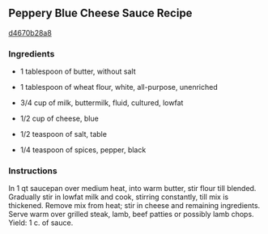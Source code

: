 ## Peppery Blue Cheese Sauce Recipe

[d4670b28a8](http://cookeatshare.com/recipes/peppery-blue-cheese-sauce-13866)

### Ingredients

 - 1 tablespoon of butter, without salt

 - 1 tablespoon of wheat flour, white, all-purpose, unenriched

 - 3/4 cup of milk, buttermilk, fluid, cultured, lowfat

 - 1/2 cup of cheese, blue

 - 1/2 teaspoon of salt, table

 - 1/4 teaspoon of spices, pepper, black

### Instructions

In 1 qt saucepan over medium heat, into warm butter, stir flour till blended. Gradually stir in lowfat milk and cook, stirring constantly, till mix is thickened. Remove mix from heat; stir in cheese and remaining ingredients. Serve warm over grilled steak, lamb, beef patties or possibly lamb chops. Yield: 1 c. of sauce.